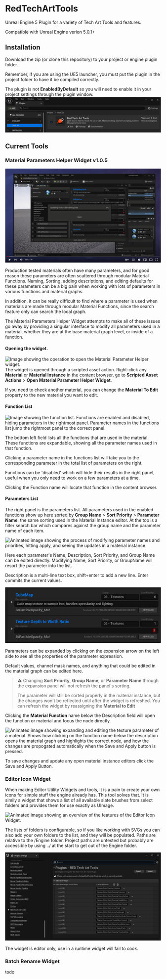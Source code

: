 # RedTechArtTools

Unreal Engine 5 Plugin for a variety of Tech Art Tools and features.

Compatible with Unreal Engine verion 5.0.1+

## Installation

Download the zip (or clone this repository) to your project or engine plugin folder.

Remember, if you are using the UE5 launcher, you must put the plugin in the project folder to have it be compiled correctly.

The plugin is not **EnabledByDefault** so you will need to enable it in your project settings through the plugin window.
![Image showing RedTechArtTools v1.0.4 being activated in the plugin window under the category Tech Art](Documentation/Images/mph.activate_plugin.png)

## Current Tools

### Material Parameters Helper Widget v1.0.5

[![Youtube video showing an overview of the Material Parameters Widget tool.](Documentation/Images/mph.youtube_thumb.png)](https://youtu.be/v9YrwUJnBbg)

Production tested materials often have many parameters, and for good reason these parameters are often scattered through modular Material Functions. Naming, Sorting, adding descriptions, and editing defaults for these parameters can be a big pain when working with lots of parameters in various functions and material graphs.

In addition, it can be really difficult to find where a parameter is used when materials are made through modular Material Functions, since the search feature only can search the local graph.

The Material Parameters Helper Widget attempts to make all of these issues go away by providing a singular interface to modify all parameters used in a material, whether they are at the base material graph level, or inside of a function.

#### Opening the widget.

![Image showing the operation to open the Material Parameter Helper widget.](Documentation/Images/mph.asset_action.gif)
The widget is opened through a scripted asset action.
Right-click any **Material** or **Material Instance** in the content browser, go to **Scripted Asset Actions** > **Open Material Parameter Helper Widget**.

If you need to check another material, you can change the **Material To Edit** property to the new material you want to edit.

#### Function List

![Image showing the function list. Functions are enabled and disabled, hiding parameters in the rightmost panel. Parameter names in the functions list jump the rightmost panel to the correct panel.](Documentation/Images/mph.function_list.gif)

The bottom left field lists all the functions that are used in the material. These functions are expandable, showing all the parameter names used in that function.

Clicking a parameter name in the functions list will take you to the corresponding parameter in the total list of parameters on the right.

Functions can be 'disabled' which will hide their results in the right panel, useful when you only need to work on a few parameters at a time.

Clicking the Function name will locate that function in the content browser.

#### Parameters List

The right panel is the parameters list. All parameters used in the enabled functions show up here sorted by **Group Name** > **Sort Priority** > **Parameter Name**, the same sorting used in the Material Instance editor. At the top is a filter search bar which compares against the group name and the parameter name of each item.

![Animated image showing the process of modifying parameter names and priorities, hitting apply, and seeing the updates in a material instance.](Documentation/Images/mph.parameter_panel.main.gif)

Here each parameter's Name, Description, Sort Priority, and Group Name can be edited directly. Modifying Name, Sort Priority, or GroupName will resort the parameter into the list.

Description is a multi-line text box, shift+enter to add a new line. Enter commits the current values.

![Animated image showing using shift+enter to add extra lines to the description box.](Documentation/Images/mph.parameter_list.multiline.gif)

Parameters can be expanded by clicking on the expansion arrow on the left side to see all the properties of the parameter expression.

Default values, channel mask names, and anything that could be edited in the material graph can be edited here.

> :warning: Changing **Sort Priority**, **Group Name**, or **Parameter Name** through the expansion panel will not refresh the panel's sorting.
>
> The parameter will still be sorted properly in the material instance, but the changes won't be reflected until after the widget is refreshed. You can refresh the widget by reassigning the **Material to Edit**

Clicking the **Material Function** name below the Description field will open the function or material and focus the node directly.

![Animated image showing expanding and editing the texture parameter of a material. Shows how clicking on the function name below the description opens the material graph and highlights the correct node, and how the changes are propogated automatically when the Save and Apply button is pressed.](Documentation/Images/mph.expand_properties.gif)

To save changes and update any open material instance editors click the Save and Apply Button.

### Editor Icon Widget

When making Editor Utility Widgets and tools, it is a pain to create your own icons for simple stuff the engine already has. This tool solves that. It is simily a widget that shows a list of all available slate brushes from select folders and provides them for use exactly as UImage.

![Animated image showing an overview of the features of the Editor Icon Widget.](Documentation/Images/eiw.overview.gif)

The lists of folders is configurable, so if you like working with SVGs you can also add your own folders to the list, and they will be populated. Paths are relative to the /Engine folder. Project paths are untested but probably are accessible by using ../ at the start to get out of the Engine folder.

![Image showing Project Settings > RED Tech Art Tools > Editor Icon Widget Search Paths](Documentation/Images/eiw.configurations_list.png)

The widget is editor only, use in a runtime widget will fail to cook.

### Batch Rename Widget

todo
